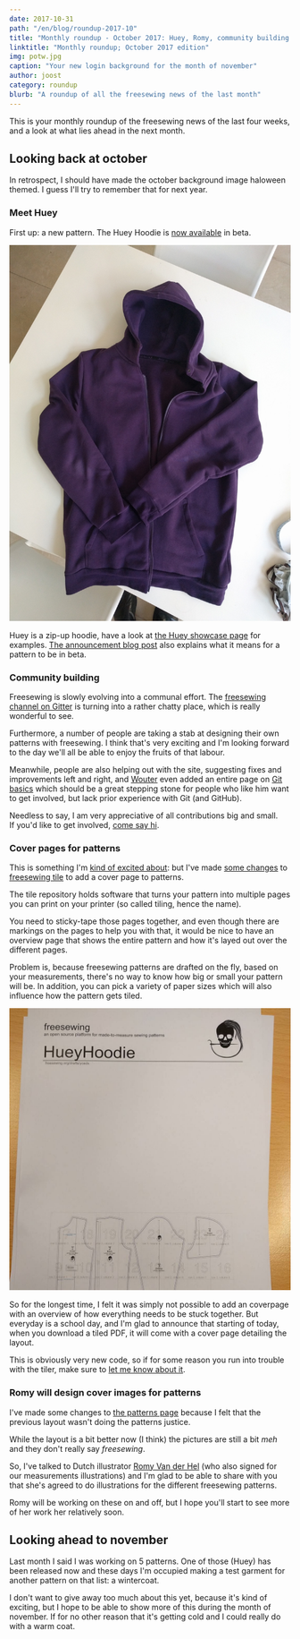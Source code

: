 ```yaml
---
date: 2017-10-31
path: "/en/blog/roundup-2017-10"
title: "Monthly roundup - October 2017: Huey, Romy, community building and pattern cover pages"
linktitle: "Monthly roundup; October 2017 edition"
img: potw.jpg
caption: "Your new login background for the month of november"
author: joost
category: roundup
blurb: "A roundup of all the freesewing news of the last month"
---
```


This is your monthly roundup of the freesewing news of the last four weeks, and a look at what lies ahead in the next month.

## Looking back at october
In retrospect, I should have made the october background image haloween themed. 
I guess I'll try to remember that for next year.

### Meet Huey

First up: a new pattern. The Huey Hoodie is [now available](/patterns/huey) in beta.

![Hi everyone, I am Huey](huey.jpg)

Huey is a zip-up hoodie, have a look at [the Huey showcase page](/showcase/pattern/huey) for examples.
[The announcement blog post](/blog/huey-hoodie-beta/) also explains what it means for a pattern to be in beta.

### Community building

Freesewing is slowly evolving into a communal effort. The 
[freesewing channel on Gitter](https://gitter.im/freesewing/freesewing) is turning
into a rather chatty place, which is really wonderful to see.

Furthermore, a number of people are taking a stab at designing their own patterns with 
freesewing. I think that's very exciting and I'm looking forward to the day we'll all
be able to enjoy the fruits of that labour.

Meanwhile, people are also helping out with the site, suggesting fixes and improvements
left and right, and [Wouter](/users/xdpug) even added an entire page on 
[Git basics](/docs/git-basics) which should be a great stepping stone for people who like
him want to get involved, but lack prior experience with Git (and GitHub).

Needless to say, I am very appreciative of all contributions big and small.  
If you'd like to get involved, [come say hi](https://gitter.im/freesewing/freesewing).

### Cover pages for patterns

This is something I'm 
[kind of excited about](https://www.instagram.com/p/Ba6qVTFDZv_/): 
but I've made 
[some changes](https://github.com/freesewing/tile/commit/9d2b11e7a9f0d08b890a04eced989f0b432d2c53)
to [freesewing tile](https://github.com/freesewing/tile) to add a cover page to patterns.

The tile repository holds software that turns your pattern into multiple pages you can 
print on your printer (so called tiling, hence the name).

You need to sticky-tape those pages together, and even though there are markings on the pages 
to help you with that, it would be nice to have an overview page that shows the entire pattern
and how it's layed out over the different pages.

Problem is, because freesewing patterns are drafted on the fly, based on your measurements,
there's no way to know how big or small your pattern will be. In addition, you can pick a variety
of paper sizes which will also influence how the pattern gets tiled.

![Turns out, you can add a coverpage is wrestle long enough with PostScript](tile.jpg)

So for the longest time, I felt it was simply not possible to add an coverpage with an 
overview of how everything needs to be stuck together. But everyday is a school day, and 
I'm glad to announce that starting of today, when you download a tiled PDF, it will come
with a cover page detailing the layout.

This is obviously very new code, so if for some reason you run into trouble with the tiler,
make sure to [let me know about it](https://github.com/freesewing/tile/issues/new).

### Romy will design cover images for patterns

I've made some changes to [the patterns page](/patterns/) because I felt that the previous
layout wasn't doing the patterns justice.

While the layout is a bit better now (I think) the pictures are still a bit *meh* and they 
don't really say *freesewing*.

So, I've talked to Dutch illustrator [Romy Van der Hel](https://romyvdhel-art.deviantart.com/)
(who also signed for our measurements illustrations)
and I'm glad to be able to share with you that she's agreed to do illustrations for the 
different freesewing patterns.

Romy will be working on these on and off, but I hope you'll start to see more of her work 
her relatively soon.

## Looking ahead to november

Last month I said I was working on 5 patterns. One of those (Huey) has been released now
and these days I'm occupied making a test garment for another pattern on that list: a wintercoat.

I don't want to give away too much about this yet, because it's kind of exciting, but
I hope to be able to show more of this during the month of november. If for no other
reason that it's getting cold and I could really do with a warm coat.
